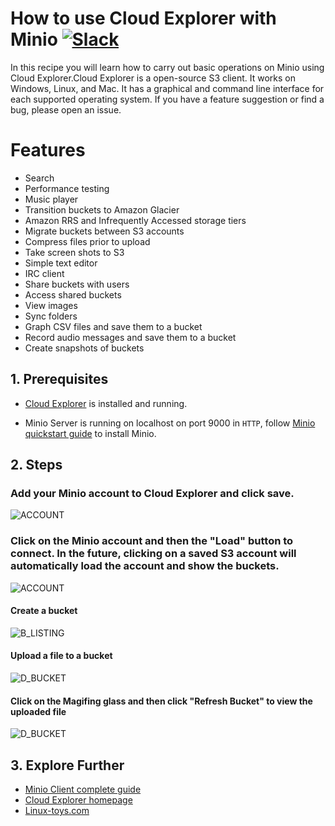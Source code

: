 # How to use Cloud Explorer with Minio [![Slack](https://slack.minio.io/slack?type=svg)](https://slack.minio.io)

In this recipe you will learn how to carry out basic operations on Minio using Cloud Explorer.Cloud Explorer is a open-source S3 client. It works on Windows, Linux, and Mac. It has a graphical and command line interface for each supported operating system. If you have a feature suggestion or find a bug, please open an issue.

# Features

* Search
* Performance testing
* Music player
* Transition buckets to Amazon Glacier  
* Amazon RRS and Infrequently Accessed storage tiers
* Migrate buckets between S3 accounts
* Compress files prior to upload
* Take screen shots to S3
* Simple text editor
* IRC client
* Share buckets with users
* Access shared buckets
* View images
* Sync folders
* Graph CSV files and save them to a bucket
* Record audio messages and save them to a bucket
* Create snapshots of buckets

## 1\. Prerequisites

- [Cloud Explorer](https://github.com/rusher81572/cloudExplorer) is installed and running.

- Minio Server is running on localhost on port 9000 in `HTTP`, follow [Minio quickstart guide](https://docs.minio.io/docs/minio-quickstart-guide) to install Minio.


## 2\. Steps

### Add your Minio account to Cloud Explorer and click save.


![ACCOUNT](http://i.imgur.com/JjutY2p.png)

### Click on the Minio account and then the "Load" button to connect. In the future, clicking on a saved S3 account will automatically load the account and show the buckets.

![ACCOUNT](http://i.imgur.com/LO7cHmt.png)


#### Create a bucket

![B_LISTING](http://i.imgur.com/YAgmmFv.png)

#### Upload a file to a bucket

![D_BUCKET](http://i.imgur.com/tNprwrD.png)

#### Click on the Magifing glass and then click "Refresh Bucket" to view the uploaded file

![D_BUCKET](http://i.imgur.com/xNTSbQ2.png)


## 3\. Explore Further

- [Minio Client complete guide](https://docs.minio.io/docs/minio-client-complete-guide)
- [Cloud Explorer homepage](https://github.com/rusher81572/cloudExplorer)
- [Linux-toys.com](https://www.linux-toys.com/?page_id=211)
